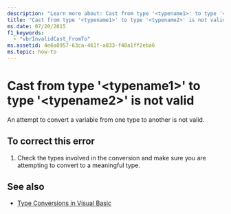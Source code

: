 ```yaml
---
description: "Learn more about: Cast from type '<typename1>' to type '<typename2>' is not valid"
title: "Cast from type '<typename1>' to type '<typename2>' is not valid"
ms.date: 07/20/2015
f1_keywords: 
  - "vbrInvalidCast_FromTo"
ms.assetid: 4e6a8957-63ca-461f-a833-f48a1ff2eba6
ms.topic: how-to
---
```

# Cast from type '\<typename1>' to type '\<typename2>' is not valid

An attempt to convert a variable from one type to another is not valid.  
  
## To correct this error  
  
1. Check the types involved in the conversion and make sure you are attempting to convert to a meaningful type.  
  
## See also

- [Type Conversions in Visual Basic](../programming-guide/language-features/data-types/type-conversions.md)
